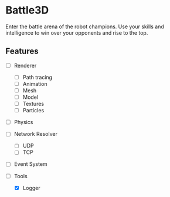 # Battle3D

Enter the battle arena of the robot champions. Use your skills and intelligence to win over your opponents and rise to the top.

## Features

- [ ] Renderer
  - [ ] Path tracing
  - [ ] Animation
  - [ ] Mesh
  - [ ] Model
  - [ ] Textures
  - [ ] Particles

- [ ] Physics

- [ ] Network Resolver
  - [ ] UDP
  - [ ] TCP

- [ ] Event System

- [ ] Tools
  - [X] Logger
